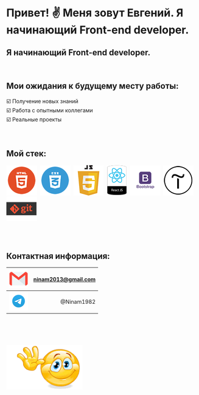 # Привет!&#160;:v:&#160;Меня зовут Евгений. Я начинающий Front-end developer.
## Я начинающий Front-end developer.
 <br>

## Мои ожидания к будущему месту работы:  
 :ballot_box_with_check: Получение новых знаний   <br>
 :ballot_box_with_check: Работа с опытными коллегами   <br>
 :ballot_box_with_check: Реальные проекты   <br>
<br>
<br>

## Мой стек:
<img src="./images/html.png" alt="картинка" width="80px">&#160;
<img src="./images/css.png" alt="картинка" width="80px">&#160; 
<img src="./images/js.png" alt="картинка" width="80px">&#160;
<img src="./images/react.png" alt="картинка" height="80px">&#160; 
<img src="./images/bootstrap.png" alt="картинка" width="80px">&#160;
<img src="./images/tilda.png" alt="картинка" width="80px">&#160;
<img src="./images/git.png" alt="картинка" width="80px">  

<br>
<br>

## Контактная информация:
|<img src="./images/email.png" alt="pic" width="50px">   |ninam2013@gmail.com| 
| :----------------------------------------------------- | ----------------: |
|<img src="./images/telegram.png" alt="pic" width="50px">|@Ninam1982         | 

 <br>
 <br>
 <br>
 <br>
 <img src="./images/gif.gif" alt="картинка" width="200px">
